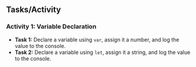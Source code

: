 ## Tasks/Activity
### Activity 1: Variable Declaration
- **Task 1:** Declare a variable using `var`, assign it a number, and log the value to the console.
- **Task 2:** Declare a variable using `let`, assign it a string, and log the value to the console.